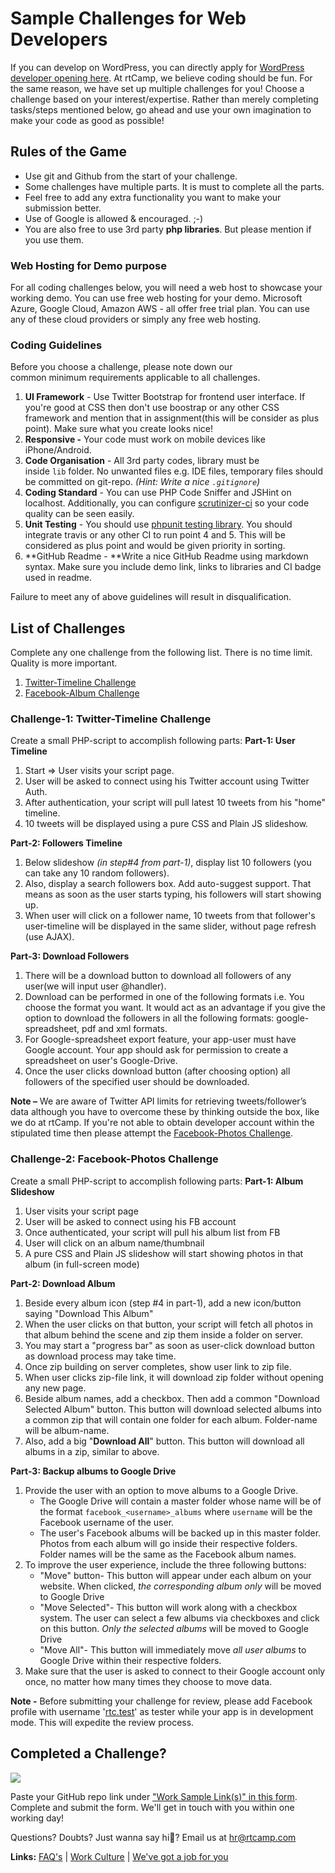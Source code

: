 # Sample Challenges for Web Developers

If you can develop on WordPress, you can directly apply for [WordPress developer opening here](https://careers.rtcamp.com/wordpress-engineer/assignment/ "WordPress Developer Assignment"). At rtCamp, we believe coding should be fun. For the same reason, we have set up multiple challenges for you! Choose a challenge based on your interest/expertise. Rather than merely completing tasks/steps mentioned below, go ahead and use your own imagination to make your code as good as possible!

Rules of the Game
-----------------

*   Use git and Github from the start of your challenge.
*   Some challenges have multiple parts. It is must to complete all the parts.
*   Feel free to add any extra functionality you want to make your submission better.
*   Use of Google is allowed & encouraged. ;-)
*   You are also free to use 3rd party **php libraries**. But please mention if you use them.

### Web Hosting for Demo purpose

For all coding challenges below, you will need a web host to showcase your working demo. You can use free web hosting for your demo. Microsoft Azure, Google Cloud, Amazon AWS - all offer free trial plan. You can use any of these cloud providers or simply any free web hosting.

### Coding Guidelines

Before you choose a challenge, please note down our common minimum requirements applicable to all challenges.

1.  **UI Framework** - Use Twitter Bootstrap for frontend user interface. If you're good at CSS then don't use boostrap or any other CSS framework and mention that in assignment(this will be consider as plus point). Make sure what you create looks nice!
2.  **Responsive -** Your code must work on mobile devices like iPhone/Android.
3.  **Code Organisation** - All 3rd party codes, library must be inside `lib` folder. No unwanted files e.g. IDE files, temporary files should be committed on git-repo. _(Hint: Write a nice `.gitignore`)_
4.  **Coding Standard** - You can use PHP Code Sniffer and JSHint on localhost. Additionally, you can configure [scrutinizer-ci](https://scrutinizer-ci.com/) so your code quality can be seen easily.
5.  **Unit Testing** - You should use [phpunit testing library](https://phpunit.de). You should integrate travis or any other CI to run point 4 and 5. This will be considered as plus point and would be given priority in sorting.
6.  **GitHub Readme - **Write a nice GitHub Readme using markdown syntax. Make sure you include demo link, links to libraries and CI badge used in readme.

Failure to meet any of above guidelines will result in disqualification.

List of Challenges
------------------

Complete any one challenge from the following list. There is no time limit. Quality is more important.

1.  [Twitter-Timeline Challenge](#challenge-1-twitter-timeline-challenge)
2.  [Facebook-Album Challenge](#challenge-2-facebook-photos-challenge)

### Challenge-1: Twitter-Timeline Challenge

Create a small PHP-script to accomplish following parts: **Part-1: User Timeline**

1.  Start => User visits your script page.
2.  User will be asked to connect using his Twitter account using Twitter Auth.
3.  After authentication, your script will pull latest 10 tweets from his "home" timeline.
4.  10 tweets will be displayed using a pure CSS and Plain JS slideshow.

**Part-2: Followers Timeline**

1.  Below slideshow _(in step#4 from part-1)_, display list 10 followers (you can take any 10 random followers).
2.  Also, display a search followers box. Add auto-suggest support. That means as soon as the user starts typing, his followers will start showing up.
3.  When user will click on a follower name, 10 tweets from that follower's user-timeline will be displayed in the same slider, without page refresh (use AJAX).

**Part-3: Download Followers**

1.  There will be a download button to download all followers of any user(we will input user @handler).
2.  Download can be performed in one of the following formats i.e. You choose the format you want. It would act as an advantage if you give the option to download the followers in all the following formats: google-spreadsheet, pdf and xml formats.
3.  For Google-spreadsheet export feature, your app-user must have Google account. Your app should ask for permission to create a spreadsheet on user's Google-Drive.
4.  Once the user clicks download button (after choosing option) all followers of the specified user should be downloaded.

**Note –** We are aware of Twitter API limits for retrieving tweets/follower’s data although you have to overcome these by thinking outside the box, like we do at rtCamp. If you're not able to obtain developer account within the stipulated time then please attempt the [Facebook-Photos Challenge](#challenge-2-facebook-photos-challenge).

### Challenge-2: Facebook-Photos Challenge

Create a small PHP-script to accomplish following parts: **Part-1: Album Slideshow**

1.  User visits your script page
2.  User will be asked to connect using his FB account
3.  Once authenticated, your script will pull his album list from FB
4.  User will click on an album name/thumbnail
5.  A pure CSS and Plain JS slideshow will start showing photos in that album (in full-screen mode)

**Part-2: Download Album**

1.  Beside every album icon (step #4 in part-1), add a new icon/button saying "Download This Album"
2.  When the user clicks on that button, your script will fetch all photos in that album behind the scene and zip them inside a folder on server.
3.  You may start a "progress bar" as soon as user-click download button as download process may take time.
4.  Once zip building on server completes, show user link to zip file.
5.  When user clicks zip-file link, it will download zip folder without opening any new page.
6.  Beside album names, add a checkbox. Then add a common "Download Selected Album" button. This button will download selected albums into a common zip that will contain one folder for each album. Folder-name will be album-name.
7.  Also, add a big "**Download All**" button. This button will download all albums in a zip, similar to above.

**Part-3: Backup albums to Google Drive**

1.  Provide the user with an option to move albums to a Google Drive.
    *   The Google Drive will contain a master folder whose name will be of the format `facebook_<username>_albums` where `username` will be the Facebook username of the user.
    *   The user's Facebook albums will be backed up in this master folder. Photos from each album will go inside their respective folders. Folder names will be the same as the Facebook album names.
2.  To improve the user experience, include the three following buttons:
    *   "Move" button- This button will appear under each album on your website. When clicked, _the corresponding album only_ will be moved to Google Drive
    *   "Move Selected"- This button will work along with a checkbox system. The user can select a few albums via checkboxes and click on this button. _Only the selected albums_ will be moved to Google Drive
    *   "Move All"- This button will immediately move _all user albums_ to Google Drive within their respective folders.
3.  Make sure that the user is asked to connect to their Google account only once, no matter how many times they choose to move data.

**Note -** Before submitting your challenge for review, please add Facebook profile with username '[rtc.test](https://www.facebook.com/rtc.test)' as tester while your app is in development mode. This will expedite the review process.

Completed a Challenge?
----------------------

![](https://media.githubusercontent.com/media/rtCamp/hiring-assignments/master/img/hello-there.jpg)

Paste your GitHub repo link under ["Work Sample Link(s)" in this form](https://careers.rtcamp.com/web-engineer/#application-form---web-engineer-php). Complete and submit the form. We'll get in touch with you within one working day!

Questions? Doubts? Just wanna say hi🖖? Email us at [hr@rtcamp.com](mailto:hr@rtcamp.com)

**Links:** [FAQ's](https://careers.rtcamp.com/faq/) | [Work Culture](https://careers.rtcamp.com/work-culture/) | [We've got a job for you](https://careers.rtcamp.com/web-engineer/)